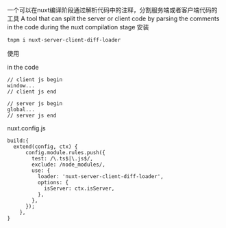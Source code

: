 一个可以在nuxt编译阶段通过解析代码中的注释，分割服务端或者客户端代码的工具
A tool that can split the server or client code by parsing the comments in the code during the nuxt compilation stage
安装
```
tnpm i nuxt-server-client-diff-loader
```

使用

in the code
```
// client js begin
window...
// client js end

// server js begin
global...
// server js end

```
nuxt.config.js
```
build:{
  extend(config, ctx) {
      config.module.rules.push({
        test: /\.ts$|\.js$/,
        exclude: /node_modules/,
        use: {
          loader: 'nuxt-server-client-diff-loader',
          options: {
            isServer: ctx.isServer,
          },
        },
      });
    },
}
```